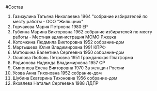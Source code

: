 #Состав
1. Газизулина Татьяна Николаевна 1964 \"собрание избирателей по месту работы - ООО \"Жилшцник\"
2. Горчакова Мария Петровна 1980 ЕР
3. Губкина Марина Викторовна 1962 собрание избирателей по месту работы - Местная администрация МОМО Ржевка
4. Котомкина Людмила Викторовна 1952 собрание-дом
5. Мартышева Юлия Владимировна 1991 КПРФ
6. Митюшина Валентина Сергеевна 1950 собрание-дом
7. Осипова Любовь Петровна 1951 Гражданская Платформа
8. Родионова Надежда Владимировна 1957 СР
9. Смирнова Елена Викторовна 1970 За женщин России
10. Усова Анна Тихоновна 1952 собрание-дом
11. Шубина Екатерина Тихоновна 1956 собрание-дом
12. Яковлева Наталья Сергеевна 1988 ЛДПР
